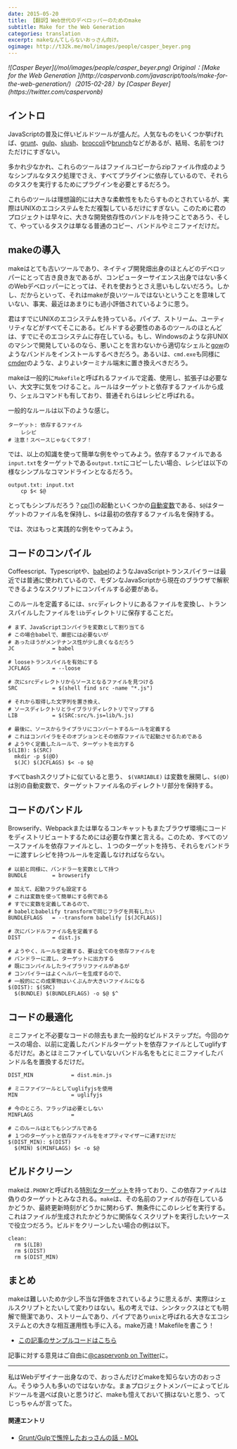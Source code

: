 ```yaml
---
date: 2015-05-20
title: 【翻訳】Web世代のデベロッパーのためのmake
subtitle: Make for the Web Generation
categories: translation
excerpt: makeなんてしらないおっさん向け。
ogimage: http://t32k.me/mol/images/people/casper_beyer.png
---
```


<cite class="citation">
![Casper Beyer](/mol/images/people/casper_beyer.png)
Original：[Make for the Web Generation
](http://caspervonb.com/javascript/tools/make-for-the-web-generation/)（<time>2015-02-28</time>）by [Casper Beyer](https://twitter.com/caspervonb)
</cite>

## イントロ

JavaScriptの普及に伴いビルドツールが盛んだ。人気なものをいくつか挙げれば、[grunt](http://gruntjs.com/)、[gulp](http://gulpjs.com/)、[slush](http://slushjs.github.io/#/)、[broccoli](https://github.com/broccolijs/broccoli)や[brunch](http://brunch.io/)などがあるが、結局、名前をつけただけにすぎない。

多かれ少なかれ、これらのツールはファイルコピーからzipファイル作成のようなシンプルなタスク処理でさえ、すべてプラグインに依存しているので、それらのタスクを実行するためにプラグインを必要とするだろう。

これらのツールは理想論的には大きな柔軟性をもたらすものとされているが、実際はUNIXのエコシステムをただ複製しているだけにすぎない。このために君のプロジェクトは早々に、大きな開発依存性のバンドルを持つことであろう、そして、やっているタスクは単なる普通のコピー、バンドルやミニファイだけだ。

## makeの導入

makeはとても古いツールであり、ネイティブ開発畑出身のほとんどのデベロッパーにとって古き良き友であるが、コンピューターサイエンス出身ではない多くのWebデベロッパーにとっては、それを使おうとさえ思いもしないだろう。しかし、だからといって、それはmakeが良いツールではないということを意味していない、事実、最近はあまりにも過小評価されているように思う。

君はすでにUNIXのエコシステムを持っている。パイプ、ストリーム、ユーティリティなどがすべてそこにある。ビルドする必要性のあるのツールのほとんどは、すでにそのエコシステムに存在している。もし、Windowsのような非UNIXのマシンで開発しているのなら、悪いことを言わないから適切なシェルと[gow](https://github.com/bmatzelle/gow/wiki)のようなバンドルをインストールするべきだろう。あるいは、`cmd.exe`も同様に[cmder](http://bliker.github.io/cmder/)のような、よりよいターミナル端末に置き換えべきだろう。

makeは一般的に`Makefile`と呼ばれるファイルで定義、使用し、拡張子は必要ない、大文字に気をつけること。ルールはターゲットと依存するファイルから成り、シェルコマンドも有しており、普通それらはレシピと呼ばれる。

一般的なルールは以下のような感じ。

```shell
ターゲット: 依存するファイル
    レシピ
# 注意！スペースじゃなくてタブ！
```

では、以上の知識を使って簡単な例をやってみよう。依存するファイルである`input.txt`をターゲットである`output.txt`にコピーしたい場合、レシピは以下の様なシンプルなコマンドラインとなるだろう。

```shell
output.txt: input.txt
	cp $< $@
```

とってもシンプルだろう？[cp(1)](http://linux.die.net/man/1/cp)の起動といくつかの[自動変数](https://www.gnu.org/software/make/manual/html_node/Automatic-Variables.html)である、`$@`はターゲットのファイル名を保持し、`$<`は最初の依存するファイル名を保持する。

では、次はもっと実践的な例をやってみよう。


## コードのコンパイル

Coffeescript、Typescriptや、[babel](https://babeljs.io/)のようなJavaScriptトランスパイラーは最近では普通に使われているので、モダンなJavaScriptから現在のブラウザで解釈できるようなスクリプトにコンパイルする必要がある。

このルールを定義するには、`src`ディレクトリにあるファイルを変換し、トランスパイルしたファイルを`lib`ディレクトリに保存することだ。


```shell
# まず、JavaScriptコンパイラを変数として割り当てる
# この場合babelで、厳密には必要ないが
# あったほうがメンテナンス性が少し良くなるだろう
JC            = babel

# looseトランスパイルを有効にする
JCFLAGS       = --loose

# 次にsrcディレクトリからソースとなるファイルを見つける
SRC           = $(shell find src -name "*.js")

# それから取得した文字列を置き換え、
# ソースディレクトリとライブラリディレクトリでマップする
LIB           = $(SRC:src/%.js=lib/%.js)

# 最後に、ソースからライブラリにコンバートするルールを定義する
# これはコンパイラをそのオプションとその依存ファイルで起動させるためである
# ようやく定義したルールで、ターゲットを出力する
$(LIB): $(SRC)
  mkdir -p $(@D)
  $(JC) $(JCFLAGS) $< -o $@
```

すべてbashスクリプトに似ていると思う、 `$(VARIABLE)` は変数を展開し、`$(@D)` は別の自動変数で、ターゲットファイル名のディレクトリ部分を保持する。


##  コードのバンドル

Browserify、Webpackまたは単なるコンキャットもまたブラウザ環境にコードをディストリビュートするためには必要な作業と言える。このため、すべてのソースファイルを依存ファイルとし、１つのターゲットを持ち、それらをバンドラーに渡すレシピを持つルールを定義しなければならない。


```shell
# 以前と同様に、バンドラーを変数として持つ
BUNDLE        = browserify

# 加えて、起動フラグも設定する
# これは変数を使って簡単にする例である
# すでに変数を定義してあるので、
# babelとbabelify transformで同じフラグを共有したい
BUNDLEFLAGS   = --transform babelify [$(JCFLAGS)]

# 次にバンドルファイル名を定義する
DIST          = dist.js

# ようやく、ルールを定義する、要は全てのを依存ファイルを
# バンドラーに渡し、ターゲットに出力する
# 既にコンパイルしたライブラリファイルがあるが
# コンパイラーはよくヘルパーを生成するので、
# 一般的にこの成果物はいくぶんか大きいファイルになる
$(DIST): $(SRC)
  $(BUNDLE) $(BUNDLEFLAGS) -o $@ $^
```

## コードの最適化

ミニファイと不必要なコードの除去もまた一般的なビルドステップだ。今回のケースの場合、以前に定義したバンドルターゲットを依存ファイルとしてuglifyするだけだ。あとはミニファイしていないバンドル名をもとにミニファイしたバンドル名を置換するだけだ。

```shell
DIST_MIN            = dist.min.js

# ミニファイツールとしてuglifyjsを使用
MIN                 = uglifyjs

# 今のところ、フラッグは必要としない
MINFLAGS            = 

# このルールはとてもシンプルである
# １つのターゲットと依存ファイルををオプティマイザーに通すだけだ
$(DIST_MIN): $(DIST)
  $(MIN) $(MINFLAGS) $< -o $@
```

## ビルドクリーン

makeは`.PHONY`と呼ばれる[特別なターゲット](https://www.gnu.org/software/make/manual/html_node/Special-Targets.html)を持っており、この依存ファイルは偽りのターゲットとみなされる。`make`は、その名前のファイルが存在しているかどうか、最終更新時刻がどうかに関わらず、無条件にこのレシピを実行する。これはファイルが生成されたかどうかに関係なくスクリプトを実行したいケースで役立つだろう。ビルドをクリーンしたい場合の例は以下。

```shell
clean:
  rm $(LIB)
  rm $(DIST)
  rm $(DIST_MIN)
```

## まとめ

makeは難しいためか少し不当な評価をされているように思えるが、実際はシェルスクリプトとたいして変わりはない。私の考えでは、シンタックスはとても明解で簡潔であり、ストリームであり、パイプであり`unix`と呼ばれる大きなエコシステムとの大きな相互運用性も手に入る。make万歳！Makefileを書こう！

+ [この記事のサンプルコードはこちら](https://gist.github.com/caspervonb/d2f4ea03c8166eef7d01)

記事に対する意見はご自由に[@caspervonb on Twitter](http://twitter.com/caspervonb)に。

***

私はWebデザイナー出身なので、おっさんだけどmakeを知らない方のおっさん。そうゆう人も多いのではないかな。まぁプロジェクトメンバーによってビルドツールを選べば良いと思うけど、makeも憶えておいて損はないと思う、ってじっちゃんが言ってた。

#### 関連エントリ

+ [Grunt/Gulpで憔悴したおっさんの話 - MOL](/mol/log/npm-run-script/)